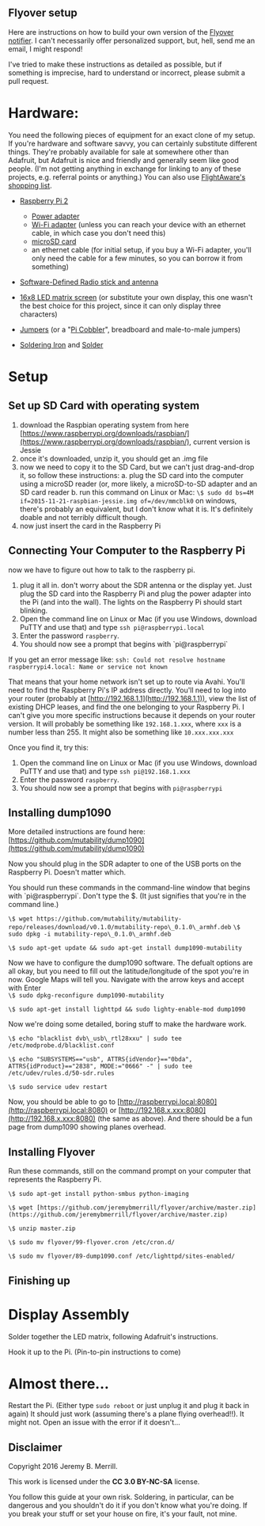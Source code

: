Flyover setup
-------------

Here are instructions on how to build your own version of the [Flyover
notifier](http://jeremybmerrill.com/blog/2016/01/flyover.html). I can't
necessarily offer personalized support, but, hell, send me an email, I
might respond!

I've tried to make these instructions as detailed as possible, but if
something is imprecise, hard to understand or incorrect, please submit a
pull request.

Hardware:
=========

You need the following pieces of equipment for an exact clone of my
setup. If you're hardware and software savvy, you can certainly
substitute different things. They're probably available for sale at
somewhere other than Adafruit, but Adafruit is nice and friendly and
generally seem like good people. (I'm not getting anything in exchange
for linking to any of these projects, e.g. referral points or anything.)
You can also use [FlightAware's shopping list](https://flightaware.com/adsb/piaware/build).

-   [Raspberry Pi 2](https://www.adafruit.com/products/2358)

    -   [Power adapter](https://www.adafruit.com/products/1995)
    -   [Wi-Fi adapter](http://www.amazon.com/gp/product/B003MTTJOY?psc=1&redirect=true&ref_=od_aui_detailpages00) (unless you can reach your device with an ethernet cable, in which case you don't need this)
    -   [microSD card](http://www.bestbuy.com/site/samsung-evo-32gb-microsdhc-class-10-uhs-1-memory-card-red-white/4568505.p?id=1219769553726&skuId=4568505&cmp=RMX)
    -   an ethernet cable (for initial setup, if you buy a Wi-Fi adapter, you'll only need the cable for a few minutes, so you can borrow it from something)
-   [Software-Defined Radio stick and antenna](https://www.adafruit.com/products/1497)
-   [16x8 LED matrix screen](https://www.adafruit.com/products/2037) (or substitute your own display, this one wasn't the best choice for this project, since it can only display three characters)
-   [Jumpers](https://www.adafruit.com/products/266) (or a "[Pi Cobbler](https://www.adafruit.com/products/2029)", breadboard and male-to-male jumpers)
-   [Soldering Iron](https://www.adafruit.com/products/180) and [Solder](https://www.adafruit.com/products/1886)

Setup
=====

Set up SD Card with operating system
------------------------------------

1.  download the Raspbian operating system from here [https://www.raspberrypi.org/downloads/raspbian/](https://www.raspberrypi.org/downloads/raspbian/), current version is Jessie
2.  once it's downloaded, unzip it, you should get an .img file
3.  now we need to copy it to the SD Card, but we can't just drag-and-drop it, so follow these instructions:
    a.  plug the SD card into the computer using a microSD reader (or, more likely, a microSD-to-SD adapter and an SD card reader
    b.  run this command on Linux or Mac: `\$ sudo dd bs=4M if=2015-11-21-raspbian-jessie.img of=/dev/mmcblk0` on windows, there's probably an equivalent, but I don't know what it is. It's definitely doable and not terribly difficult though.
4.  now just insert the card in the Raspberry Pi

Connecting Your Computer to the Raspberry Pi
--------------------------------------------

now we have to figure out how to talk to the raspberry pi.

1.  plug it all in. don't worry about the SDR antenna or the display yet. Just plug the SD card into the Raspberry Pi and plug the power adapter into the Pi (and into the wall). The lights on the Raspberry Pi should start blinking.
2.  Open the command line on Linux or Mac (if you use Windows, download PuTTY and use that) and type `ssh pi@raspberrypi.local`
3.  Enter the password `raspberry`.
4.  You should now see a prompt that begins with \`pi@raspberrypi\`

If you get an error message like: `ssh: Could not resolve hostname
raspberrypi4.local: Name or service not known`

That means that your home network isn't set up to route via Avahi.
You'll need to find the Raspberry Pi's IP address directly. You'll need
to log into your router (probably at [http://192.168.1.1](http://192.168.1.1)), view the list
of existing DHCP leases, and find the one belonging to your Raspberry
Pi. I can't give you more specific instructions because it depends on
your router version. It will probably be something like `192.168.1.xxx`,
where `xxx` is a number less than 255. It might also be something like
`10.xxx.xxx.xxx`

Once you find it, try this:

1.  Open the command line on Linux or Mac (if you use Windows, download PuTTY and use that) and type `ssh pi@192.168.1.xxx`
2.  Enter the password `raspberry`.
3.  You should now see a prompt that begins with `pi@raspberrypi`

Installing dump1090
-------------------

More detailed instructions are found here:
[https://github.com/mutability/dump1090](https://github.com/mutability/dump1090)

Now you should plug in the SDR adapter to one of the USB ports on the
Raspberry Pi. Doesn't matter which.

You should run these commands in the command-line window that begins
with \`pi@raspberrypi\`. Don't type the \$. (It just signifies that
you're in the command line.)

`\$ wget
https://github.com/mutability/mutability-repo/releases/download/v0.1.0/mutability-repo\_0.1.0\_armhf.deb`
`\$ sudo dpkg -i mutability-repo\_0.1.0\_armhf.deb`

`\$ sudo apt-get update && sudo apt-get install dump1090-mutability`

Now we have to configure the dump1090 software. The defualt options are
all okay, but you need to fill out the latitude/longitude of the spot
you're in now. Google Maps will tell you. Navigate with the arrow keys and accept with Enter\
`\$ sudo dpkg-reconfigure dump1090-mutability`

`\$ sudo apt-get install lighttpd && sudo lighty-enable-mod dump1090`

Now we're doing some detailed, boring stuff to make the hardware work.

`\$ echo "blacklist dvb\_usb\_rtl28xxu" | sudo tee
/etc/modprobe.d/blacklist.conf`

`\$ echo "SUBSYSTEMS=="usb", ATTRS{idVendor}=="0bda", ATTRS{idProduct}=="2838", MODE:="0666" -" | sudo tee /etc/udev/rules.d/50-sdr.rules`

`\$ sudo service udev restart`

Now, you should be able to go to
[http://raspberrypi.local:8080](http://raspberrypi.local:8080) or
[http://192.168.x.xxx:8080](http://192.168.x.xxx:8080) (the same as
above). And there should be a fun page from dump1090 showing planes
overhead.

Installing Flyover
------------------

Run these commands, still on the command prompt on your computer that
represents the Raspberry Pi.

`\$ sudo apt-get install python-smbus python-imaging`

`\$ wget
[https://github.com/jeremybmerrill/flyover/archive/master.zip](https://github.com/jeremybmerrill/flyover/archive/master.zip)`

`\$ unzip master.zip`

`\$ sudo mv flyover/99-flyover.cron /etc/cron.d/`

`\$ sudo mv flyover/89-dump1090.conf /etc/lighttpd/sites-enabled/`

Finishing up
-------------

Display Assembly
================
Solder together the LED matrix, following Adafruit's instructions.

Hook it up to the Pi. (Pin-to-pin instructions to come)

Almost there...
============
Restart the Pi. (Either type `sudo reboot` or just unplug it and plug it back in again) It should just work (assuming there's a plane flying overhead!!). It might not. Open an issue with
the error if it doesn't... 

Disclaimer
----------

Copyright 2016 Jeremy B. Merrill.

This work is licensed under the **CC 3.0 BY-NC-SA** license.

You follow this guide at your own risk. Soldering, in particular, can be
dangerous and you shouldn't do it if you don't know what you're doing.
If you break your stuff or set your house on fire, it's your fault, not
mine.
